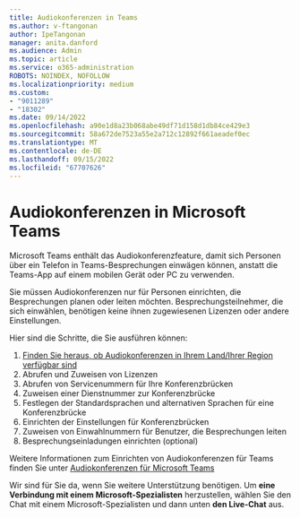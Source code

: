 ```yaml
---
title: Audiokonferenzen in Teams
ms.author: v-ftangonan
author: IpeTangonan
manager: anita.danford
ms.audience: Admin
ms.topic: article
ms.service: o365-administration
ROBOTS: NOINDEX, NOFOLLOW
ms.localizationpriority: medium
ms.custom:
- "9011289"
- "18302"
ms.date: 09/14/2022
ms.openlocfilehash: a90e1d8a23b068abe49df71d158d1db84ce429e3
ms.sourcegitcommit: 58a672de7523a55e2a712c12892f661aeadef0ec
ms.translationtype: MT
ms.contentlocale: de-DE
ms.lasthandoff: 09/15/2022
ms.locfileid: "67707626"
---
```

# <a name="audio-conferencing-in-microsoft-teams"></a>Audiokonferenzen in Microsoft Teams

Microsoft Teams enthält das Audiokonferenzfeature, damit sich Personen über ein Telefon in Teams-Besprechungen einwägen können, anstatt die Teams-App auf einem mobilen Gerät oder PC zu verwenden.

Sie müssen Audiokonferenzen nur für Personen einrichten, die Besprechungen planen oder leiten möchten. Besprechungsteilnehmer, die sich einwählen, benötigen keine ihnen zugewiesenen Lizenzen oder andere Einstellungen.

Hier sind die Schritte, die Sie ausführen können:

1. [Finden Sie heraus, ob Audiokonferenzen in Ihrem Land/Ihrer Region verfügbar sind](https://docs.microsoft.com/microsoftteams/country-and-region-availability-for-audio-conferencing-and-calling-plans/country-and-region-availability-for-audio-conferencing-and-calling-plans)
2. Abrufen und Zuweisen von Lizenzen
3. Abrufen von Servicenummern für Ihre Konferenzbrücken
4. Zuweisen einer Dienstnummer zur Konferenzbrücke
5. Festlegen der Standardsprachen und alternativen Sprachen für eine Konferenzbrücke
6. Einrichten der Einstellungen für Konferenzbrücken
7. Zuweisen von Einwahlnummern für Benutzer, die Besprechungen leiten
8. Besprechungseinladungen einrichten (optional)

Weitere Informationen zum Einrichten von Audiokonferenzen für Teams finden Sie unter [Audiokonferenzen für Microsoft Teams](https://docs.microsoft.com/microsoftteams/audio-conferencing-in-office-365)

Wir sind für Sie da, wenn Sie weitere Unterstützung benötigen. Um **eine Verbindung mit einem Microsoft-Spezialisten** herzustellen, wählen Sie den Chat mit einem Microsoft-Spezialisten und dann unten **den Live-Chat** aus.
